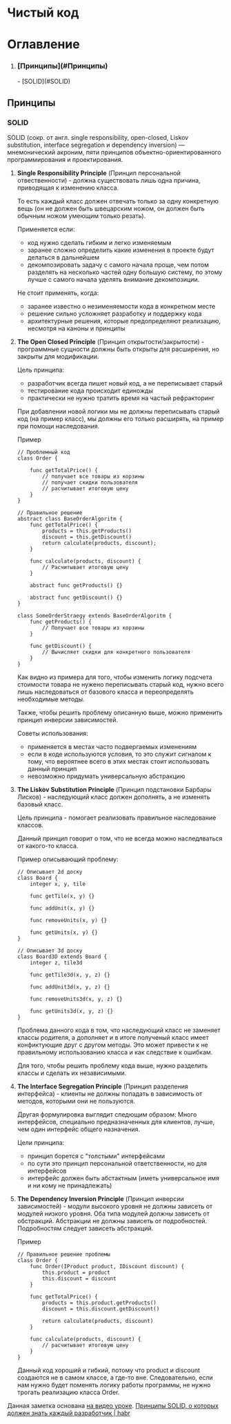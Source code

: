 Чистый код
==========

# Оглавление

1. <h3>[Принципы](#Принципы)</h3>
    - [SOLID](#SOLID)


<a name='Принципы'></a>
## Принципы

<a name='SOLID'></a>
### SOLID

SOLID (сокр. от англ. single responsibility, open-closed, Liskov substitution, 
interface segregation и dependency inversion) — мнемонический акроним, пяти 
принципов объектно-ориентированного программирования и проектирования.

1. **Single Responsibility Principle** (Принцип персональной отвественности) - 
    должна существовать лишь одна причина, приводящая к изменению класса.

    То есть каждый класс должен отвечать только за одну конкретную вещь (он не 
    должен быть швецарским ножом, он должен быть обычным ножом умеющим только 
    резать).
    
    Применяется если:
    - код нужно сделать гибким и легко изменяемым
    - заранее сложно определить какие изменения в проекте будут делаться в 
    дальнейшем
    - декомпозировать задачу с самого начала проще, чем потом разделять на 
    несколько частей одну большую систему, по этому лучше с самого начала 
    уделять внимание декомпозиции.
    
    Не стоит применять, когда:
    - заранее известно о незименяемости кода в конкретном месте
    - решение сильно усложняет разработку и поддержку кода
    - архитектурные решения, которые предопределяют реализацию, несмотря на 
    каноны и принципы

2. **The Open Closed Principle** (Принцип открытости/закрытости) - программные 
    сущности должны быть открыты для расширения, но закрыты для модификации.
    
    Цель принципа:
    - разработчик всегда пишет новый код, а не переписывает старый
    - тестирование кода происходит единожды
    - практически не нужно тратить время на частый рефракторинг
    
    При добавлении новой логики мы не должны переписывать старый код (на 
    пример класс), мы должны его только расширять, на пример при помощи 
    наследования.
    
    Пример
    
    ```
    // Проблемный код
    class Order {
    
        func getTotalPrice() {
            // получает все товары из корзины
            // получает скидки пользователя
            // расчитывает итоговую цену
        }
    }
    ```
        
    ```
    // Правильное решение
    abstract class BaseOrderAlgoritm {
        func getTotalPrice() {
            products = this.getProducts()
            discount = this.getDiscount()
            return calculate(products, discount);
        }
        
        func calculate(products, discount) {
            // Расчитывает итоговую цену 
        }
        
        abstract func getProducts() {}
        
        abstract func getDiscount() {}
    }
    
    class SomeOrderStraegy extends BaseOrderAlgoritm {
        func getProducts() {
            // Получает все товары из корзины
        }
        
        func getDiscount() {
            // Вычисляет скидки для конкретного пользователя
        } 
    }
    ```
    
    Как видно из примера для того, чтобы изменить логику подсчета стоимости 
    товара не нужено переписывать старый код, нужно всего лишь наследоваться от
    базового класса и переопределять необходимые методы.
    
    Также, чтобы решить проблему описанную выше, можно применить принцип
    инверсии зависимостей.
    
    Советы использования:
    - применяется в местах часто подвергаемых изменениям
    - если в коде используются условия, то это служит сигналом к тому, что 
    вероятнее всего в этих местах стоит использовать данный принцип
    - невозможно придумать универсальную абстракцию
    
3. **The Liskov Substitution Principle** (Принцип подстановки Барбары Лисков) - 
    наследующий класс должен дополнять, а не изменять базовый класс.
    
    Цель принципа - помогает реализовать правильное наследование классов.
    
    Данный принцип говорит о том, что не всегда можно наследлваться от 
    какого-то класса.
    
    Пример описывающий проблему:
    
    ```
    // Описывает 2d доску
    class Board {
        integer x, y, tile
        
        func getTile(x, y) {}
        
        func addUnit(x, y) {}
        
        func removeUnits(x, y) {}
        
        func getUnits(x, y) {}
    }
    
    // Описывает 3d доску
    class Board3D extends Board {
        integer z, tile3d
        
        func getTile3d(x, y, z) {}
        
        func addUnit3d(x, y, z) {}
        
        func removeUnits3d(x, y, z) {}
        
        func getUnits3d(x, y, z) {}
    }
    ```
    
    Проблема данного кода в том, что наследующий класс не заменяет классы 
    родителя, а дополняет и в итоге полученый класс имеет конфиктующие друг с 
    другом методы. Это может привести к не правильному использованию класса и
    как следствие к ошибкам.
    
    Для того, чтобы решить проблему кода выше, нужно разделить классы и сделать
    их независимыми.
    
4. **The Interface Segregation Principle** (Принцип разделения интерфейса) - 
    клиенты не должны попадать в зависимость от методов, которыми они не 
    пользуются.
    
    Другая формулировка выглядит следющим образом: 
    Много интерфейсов, специально предназначенных для клиентов, лучше, чем один 
    интерфейс общего назначения.
    
    Цели принципа:
    - принцип борется с "толстыми" интерфейсами
    - по сути это принцип персональной ответственности, но для интерфейсов
    - интерфейс должен быть абстактным (иметь универсальное имя и ни кому не
    принадлежать)
    
5. **The Dependency Inversion Principle** (Принцип инверсии зависимостей) - модули
    высокого уровня не должны зависеть от модулей низкого уровня. Оба типа 
    модулей должны зависеть от обстракций. Абстракции не должны зависеть от
    подробностей. Подробностям следует зависеть абстракций.
    
    Пример
    
    ```
    // Правильное решение проблемы
    class Order {
        func Order(IProduct product, IDiscount discount) {
            this.product = product
            this.discount = discount
        }
        
        func getTotalPrice() {
            products = this.product.getProducts()
            discount = this.discount.getDiscount()
            
            return calculate(products, discount)
        }
        
        func calculate(products, discount) {
            // расчитывает итоговую цену
        }
    }
    ```
    
    Данный код хороший и гибкий, потому что product и discount создаются не в 
    самом классе, а где-то вне. Следовательно, если нам нужно будет поменять 
    логику работы программы, не нужно трогать реализацию класса Order.
    
     
Данная заметка основана [на видео уроке](https://www.youtube.com/watch?v=59tq5Fcgn7A).
[Принципы SOLID, о которых должен знать каждый разработчик | habr](https://m.habr.com/company/ruvds/blog/426413/)

    
    